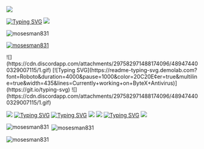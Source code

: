 
![](https://komarev.com/ghpvc/?username=mosesman831&label=Profile+Views+of+Moses+Man)

[![Typing SVG](https://readme-typing-svg.demolab.com?font=Roboto&duration=4000&pause=1000&color=20C20E&center=true&multiline=true&width=435&lines=Hi+%F0%9F%91%8B%2C+I'm+Moses;A+cybersecurity+software+developer+from+Hong+Kong)](https://github.com/mosesman831)
![](https://cdn.discordapp.com/attachments/297582971488174096/489474400329007115/1.gif)
<p align="left"> <img src="https://komarev.com/ghpvc/?username=mosesman831&label=Profile%20views&color=0e75b6&style=flat" alt="mosesman831" /> </p>

<p align="left"> <a href="https://github.com/ryo-ma/github-profile-trophy"><img src="https://github-profile-trophy.vercel.app/?username=mosesman831" alt="mosesman831" /></a> </p>
![](https://cdn.discordapp.com/attachments/297582971488174096/489474400329007115/1.gif)
[![Typing SVG](https://readme-typing-svg.demolab.com?font=Roboto&duration=4000&pause=1000&color=20C20E&center=true&multiline=true&width=435&lines=Currently+working+on+ByteX+Antivirus)](https://git.io/typing-svg)
![](https://cdn.discordapp.com/attachments/297582971488174096/489474400329007115/1.gif)

![](https://cdn.discordapp.com/attachments/297582971488174096/489474400329007115/1.gif)
[![Typing SVG](https://readme-typing-svg.demolab.com?font=Roboto&duration=2000&pause=5000&color=20C20E&center=true&width=435&lines=Languages%3A)](https://git.io/typing-svg)
[![Typing SVG](https://readme-typing-svg.demolab.com?font=Roboto&duration=500&pause=100&color=20C20E&center=true&width=435&lines=HTML;CSS;JavaScript;Python;TypeScript;C%23;VB.net;Java)](https://git.io/typing-svg)
![](https://cdn.discordapp.com/attachments/297582971488174096/489474400329007115/1.gif)
![](https://cdn.discordapp.com/attachments/297582971488174096/489474400329007115/1.gif)
[![Typing SVG](https://readme-typing-svg.demolab.com?font=Roboto&duration=2000&pause=1000&color=20C20E&center=true&width=435&lines=Skills%3A;Full+Stack+Developer;Backend;Frontend)](https://git.io/typing-svg)
![](https://cdn.discordapp.com/attachments/297582971488174096/489474400329007115/1.gif)
<p><img align="left" src="https://github-readme-stats.vercel.app/api/top-langs?username=mosesman831&show_icons=true&locale=en&layout=compact" alt="mosesman831" /></p>

<p>&nbsp;<img align="center" src="https://github-readme-stats.vercel.app/api?username=mosesman831&show_icons=true&locale=en" alt="mosesman831" /></p>

<p><img align="center" src="https://github-readme-streak-stats.herokuapp.com/?user=mosesman831&" alt="mosesman831" /></p>
